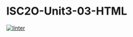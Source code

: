 # ISC2O-Unit3-03-HTML
 [![linter](https://github.com/Alvin-Ding11/ISC2O-Unit3-03-HTML/workflows/linter/badge.svg)](https://github.com/marketplace/actions/super-linter)
